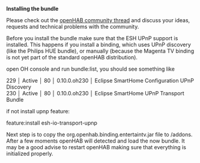 **Installing the bundle**

Please check out the [openHAB community thread](https://community.openhab.org/t/magentatv-entertaintv-binding-for-deutsche-telekom-mr-3xx-and-4xx) and discuss your ideas, requests and technical problems with the community.

Before you install the bundle make sure that the ESH UPnP support is installed. This happens if you install a binding, which uses UPnP discovery (like the Philips HUE bundle), or manually (because the Magenta TV binding is not yet part of the standard openHAB distribution).

open OH console and run bundle:list, you should see something like

229 │ Active │ 80 │ 0.10.0.oh230 │ Eclipse SmartHome Configuration UPnP Discovery<br>
230 │ Active │ 80 │ 0.10.0.oh230 │ Eclipse SmartHome UPnP Transport Bundle

if not install upnp feature:

feature:install esh-io-transport-upnp

Next step is to copy the org.openhab.binding.entertaintv.jar file to <openHAB installation directory>/addons. After a few moments openHAB will detected and load the now bundle. It may be a good advise to restart openHAB making sure that everything is initialized properly.
